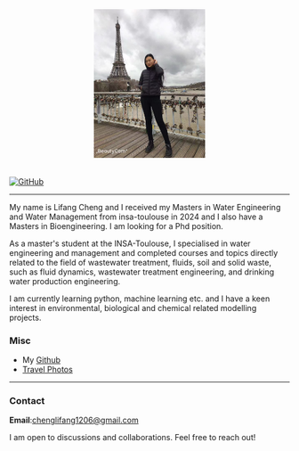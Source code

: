 
<div align=center>
<img src="/assets/img/lifang.jpeg" width="200px" />
</div>

<br>

[![GitHub](https://img.shields.io/badge/GitHub-%23121011.svg?logo=github&logoColor=white)](https://github.com/chenglifang)

___

My name is Lifang Cheng and I received my Masters in Water Engineering and Water Management from insa-toulouse in 2024 and I also have a Masters in Bioengineering. I am looking for a Phd position.

As a master's student at the INSA-Toulouse, I specialised in water engineering and management and completed courses and topics directly related to the field of wastewater treatment, fluids, soil and solid waste, such as fluid dynamics, wastewater treatment engineering, and drinking water production engineering. 

I am currently learning python, machine learning etc. and I have a keen interest in environmental, biological and chemical related modelling projects.



### Misc
* My [Github](https://github.com/chenglifang) 
* [Travel Photos]()







___

### Contact
**Email**:chenglifang1206@gmail.com

I am open to discussions and collaborations. Feel free to reach out!
